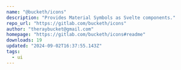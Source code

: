```yaml
---
name: "@bucketh/icons"
description: "Provides Material Symbols as Svelte components."
repo_url: "https://gitlab.com/bucketh/icons"
author: "theraybucket@gmail.com"
homepage: "https://gitlab.com/bucketh/icons#readme"
downloads: 19
updated: "2024-09-02T16:37:55.143Z"
tags: 
  - ui
---
```

